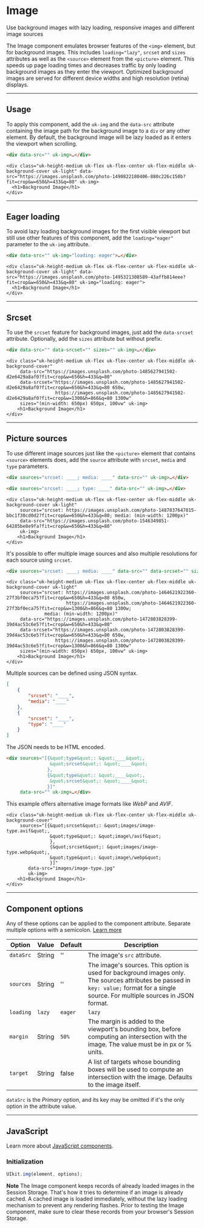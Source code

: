 # Image

<p class="uk-text-lead">Use background images with lazy loading, responsive images and different image sources</p>

The Image component emulates browser features of the `<img>` element, but for background images. This includes `loading="lazy"`, `srcset` and `sizes` attributes as well as the `<source>` element from the `<picture>` element. This speeds up page loading times and decreases traffic by only loading background images as they enter the viewport. Optimized background images are served for different device widths and high resolution (retina) displays.

***

## Usage

To apply this component, add the `uk-img` and the `data-src` attribute containing the image path for the background image to a `div` or any other element. By default, the background image will be lazy loaded as it enters the viewport when scrolling.

```html
<div data-src="" uk-img>…</div>
```

```example
<div class="uk-height-medium uk-flex uk-flex-center uk-flex-middle uk-background-cover uk-light" data-src="https://images.unsplash.com/photo-1490822180406-880c226c150b?fit=crop&w=650&h=433&q=80" uk-img>
  <h1>Background Image</h1>
</div>
```

****

## Eager loading

To avoid lazy loading background images for the first visible viewport but still use other features of this component, add the `loading="eager"` parameter to the `uk-img` attribute.

```html
<div data-src="" uk-img="loading: eager">…</div>
```

```example
<div class="uk-height-medium uk-flex uk-flex-center uk-flex-middle uk-background-cover uk-light" data-src="https://images.unsplash.com/photo-1495321308589-43affb814eee?fit=crop&w=650&h=433&q=80" uk-img="loading: eager">
  <h1>Background Image</h1>
</div>
```

***

## Srcset

To use the `srcset` feature for background images, just add the `data-srcset` attribute. Optionally, add the `sizes` attribute but without prefix.

```html
<div data-src="" data-srcset="" sizes="" uk-img>…</div>
```

```example
<div class="uk-height-medium uk-flex uk-flex-center uk-flex-middle uk-background-cover"
     data-src="https://images.unsplash.com/photo-1485627941502-d2e6429a8af0?fit=crop&w=650&h=433&q=80"
     data-srcset="https://images.unsplash.com/photo-1485627941502-d2e6429a8af0?fit=crop&w=650&h=433&q=80 650w,
                  https://images.unsplash.com/photo-1485627941502-d2e6429a8af0?fit=crop&w=1300&h=866&q=80 1300w"
     sizes="(min-width: 650px) 650px, 100vw" uk-img>
    <h1>Background Image</h1>
</div>
```

***

## Picture sources

To use different image sources just like the `<picture>` element that contains `<source>` elements does, add the `source` attribute with `srcset`, `media` and `type` parameters.

```html
<div sources="srcset: ____; media: ____" data-src="" uk-img>…</div>

<div sources="srcset: ____; type: ____" data-src="" uk-img>…</div>
```

```example
<div class="uk-height-medium uk-flex uk-flex-center uk-flex-middle uk-background-cover uk-light"
     sources="srcset: https://images.unsplash.com/photo-1487837647815-bbc1f30cd0d2?fit=crop&w=650&h=433&q=80; media: (min-width: 1200px)"
     data-src="https://images.unsplash.com/photo-1546349851-64285be8e9fa?fit=crop&w=650&h=433&q=80"
     uk-img>
    <h1>Background Image</h1>
</div>
```

It's possible to offer multiple image sources and also multiple resolutions for each source using `srcset`.

```html
<div sources="srcset: ____; media: ____" data-src="" data-srcset="" sizes="" uk-img>…</div>
```

```example
<div class="uk-height-medium uk-flex uk-flex-center uk-flex-middle uk-background-cover uk-light"
     sources="srcset: https://images.unsplash.com/photo-1464621922360-27f3bf0eca75?fit=crop&w=650&h=433&q=80 650w,
                      https://images.unsplash.com/photo-1464621922360-27f3bf0eca75?fit=crop&w=1300&h=866&q=80 1300w;
              media: (min-width: 1200px)"
     data-src="https://images.unsplash.com/photo-1472803828399-39d4ac53c6e5?fit=crop&w=650&h=433&q=80"
     data-srcset="https://images.unsplash.com/photo-1472803828399-39d4ac53c6e5?fit=crop&w=650&h=433&q=80 650w,
                  https://images.unsplash.com/photo-1472803828399-39d4ac53c6e5?fit=crop&w=1300&h=866&q=80 1300w"
     sizes="(min-width: 650px) 650px, 100vw" uk-img>
    <h1>Background Image</h1>
</div>
```

Multiple sources can be defined using JSON syntax.

```json
[
    {
        "srcset": "____",
        "media": "____"
    },
    {
        "srcset": "____",
        "type": "____"
    }
]
```

The JSON needs to be HTML encoded.

```html
<div sources="[{&quot;type&quot;: &quot;____&quot;,
                &quot;srcset&quot;: &quot;____&quot;
               },
               {&quot;type&quot;: &quot;____&quot;,
                &quot;srcset&quot;: &quot;____&quot;
               }]"
     data-src="" uk-img>…</div>
```

This example offers alternative image formats like *WebP* and *AVIF*.

```example
<div class="uk-height-medium uk-flex uk-flex-center uk-flex-middle uk-background-cover"
     sources="[{&quot;srcset&quot;: &quot;images/image-type.avif&quot;,
                &quot;type&quot;: &quot;image\/avif&quot;
                },
                {&quot;srcset&quot;: &quot;images/image-type.webp&quot;,
                &quot;type&quot;: &quot;image\/webp&quot;
                }]"
        data-src="images/image-type.jpg"
        uk-img>
    <h1>Background Image</h1>
</div>
```

***

## Component options

Any of these options can be applied to the component attribute. Separate multiple options with a semicolon. [Learn more](javascript.md#component-configuration)

| Option    | Value  | Default | Description                                                                                                                                                                                                                                                                       |
| --------- | ------ | ------- | --------------------------------------------------------------------------------------------------------------------------------------------------------------------------------------------------------------------------------------------------------------------------------- |
| `dataSrc` | String | ''      | The image's `src` attribute.                                                                                                                                                                                                                                                      |
| `sources` | String | ''      | The image's sources. This option is used for background images only. The sources attributes be passed in `key: value;` format for a single source. For multiple sources in JSON format.                                                                                           |
| `loading` | `lazy` | `eager` | `lazy`                                                                                                                                                                                  | Enable lazy/eager loading. Set to `eager` for images within the first visible viewport. |
| `margin`  | String | `50%`   | The margin is added to the viewport's bounding box, before computing an intersection with the image. The value must be in px or % units.                                                                                                                                          |
| `target`  | String | false   | A list of targets whose bounding boxes will be used to compute an intersection with the image. Defaults to the image itself.                                                                                                                                                      |

`dataSrc` is the _Primary_ option, and its key may be omitted if it's the only option in the attribute value.

***

## JavaScript

Learn more about [JavaScript components](javascript.md#programmatic-use).

### Initialization

```js
UIkit.img(element, options);
```

**Note** The Image component keeps records of already loaded images in the Session Storage. That's how it tries to determine if an image is already cached. A cached image is loaded immediately, without the lazy loading mechanism to prevent any rendering flashes. Prior to testing the Image component, make sure to clear these records from your browser's Session Storage.
